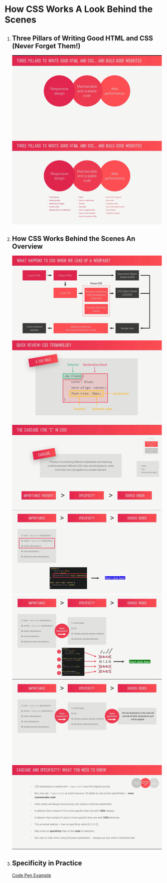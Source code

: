 # How CSS Works A Look Behind the Scenes

1. ## Three Pillars of Writing Good HTML and CSS (Never Forget Them!)

   ![alt](../img/HowCssWorksBehiendTheScene/1.png)
   ![alt](../img/HowCssWorksBehiendTheScene/2.png)

1. ## How CSS Works Behind the Scenes An Overview

   ![alt](../img/HowCssWorksBehiendTheScene/3.png)
   ![alt](../img/HowCssWorksBehiendTheScene/4.png)
   ![alt](../img/HowCssWorksBehiendTheScene/5.png)
   ![alt](../img/HowCssWorksBehiendTheScene/6.png)
   ![alt](../img/HowCssWorksBehiendTheScene/7.png)
   ![alt](../img/HowCssWorksBehiendTheScene/8.png)
   ![alt](../img/HowCssWorksBehiendTheScene/9.png)

1. ## Specificity in Practice

   [Code Pen Example](https://codepen.io/wchamara/pen/wvKYxZg)
